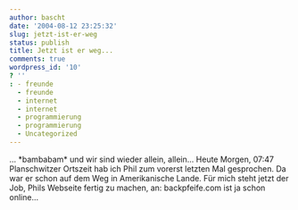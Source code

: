 ```yaml
---
author: bascht
date: '2004-08-12 23:25:32'
slug: jetzt-ist-er-weg
status: publish
title: Jetzt ist er weg...
comments: true
wordpress_id: '10'
? ''
: - freunde
  - freunde
  - internet
  - internet
  - programmierung
  - programmierung
  - Uncategorized
---
```


... \*bambabam\* und wir sind wieder allein, allein... Heute
Morgen, 07:47 Planschwitzer Ortszeit hab ich Phil zum vorerst
letzten Mal gesprochen. Da war er schon auf dem Weg in
Amerikanische Lande. Für mich steht jetzt der Job, Phils Webseite
fertig zu machen, an: backpfeife.com ist ja schon online...


